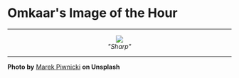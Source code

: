 # Omkaar's Image of the Hour

---

<div align="center">

<a href="https://unsplash.com/photos/snowy-mountains-under-a-starry-night-sky-X-7-aE8DeKA">
  <img src="https://images.unsplash.com/photo-1751316518273-f4d165e1cca5?crop=entropy&cs=tinysrgb&fit=max&fm=jpg&ixid=M3w3NjA2Nzh8MHwxfHJhbmRvbXx8fHx8fHx8fDE3NTIzMzI0MDB8&ixlib=rb-4.1.0&q=80&w=1080" style="max-width:100%; height:auto;">
</a>

<br>
<i>"Sharp"</i>

</div>

---

**Photo by** [Marek Piwnicki](https://unsplash.com/@marekpiwnicki) **on Unsplash**
